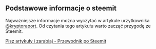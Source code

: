 ## Podstawowe informacje o steemit

Najważniejsze informacje można wyczytać w artykule urzytkownika 
[@kryptoraport](https://steemit.com/@kryptoraport). Od czytania tego artykułu warto zacząć przygodę ze Steemit.


[Pisz artykuły i zarabiaj - Przewodnik po Steemit](https://steemit.com/polish/@kryptoraport/pisz-artykuly-i-zarabiaj-przewodnik-po-steemit)

